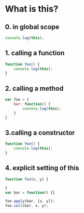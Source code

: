 # What is this?

## 0. in global scope
```javascript
console.log(this);
```


## 1. calling a function
```javascript
function foo() {
	console.log(this);
}
```

## 2. calling a method
```javascript
var foo = {
	bar: function() {
		console.log(this);
	}
}
```

## 3.calling a constructor
```javascript
function foo() {
	console.log(this);
}
```

## 4. explicit setting of this
```javascript
function foo(x, y) {

}
var bar = function() {}

foo.apply(bar, [x, y]);
foo.call(bar, x, y);
```


